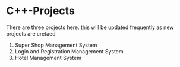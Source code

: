 # C++-Projects

There are three projects here.
this will be updated frequently as new projects are cretaed
1. Super Shop Management System
2. Login and Registration Management System
3. Hotel Management System
